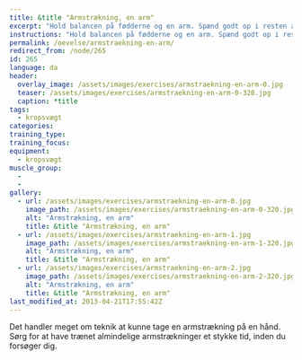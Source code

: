 ```yaml
---
title: &title "Armstrækning, en arm"
excerpt: "Hold balancen på fødderne og en arm. Spænd godt op i resten af kroppen. Sænk dig ned på en arm og tilbage til udgangspunktet."
instructions: "Hold balancen på fødderne og en arm. Spænd godt op i resten af kroppen. Sænk dig ned på en arm og tilbage til udgangspunktet."
permalink: /oevelse/armstraekning-en-arm/
redirect_from: /node/265
id: 265
language: da
header:
  overlay_image: /assets/images/exercises/armstraekning-en-arm-0.jpg
  teaser: /assets/images/exercises/armstraekning-en-arm-0-320.jpg
  caption: *title
tags:
  - kropsvægt
categories:
training_type: 
training_focus: 
equipment:
  - kropsvægt
muscle_group:
  - 
  - 
gallery:
  - url: /assets/images/exercises/armstraekning-en-arm-0.jpg
    image_path: /assets/images/exercises/armstraekning-en-arm-0-320.jpg
    alt: "Armstrækning, en arm"
    title: &title "Armstrækning, en arm"
  - url: /assets/images/exercises/armstraekning-en-arm-1.jpg
    image_path: /assets/images/exercises/armstraekning-en-arm-1-320.jpg
    alt: "Armstrækning, en arm"
    title: &title "Armstrækning, en arm"
  - url: /assets/images/exercises/armstraekning-en-arm-2.jpg
    image_path: /assets/images/exercises/armstraekning-en-arm-2-320.jpg
    alt: "Armstrækning, en arm"
    title: &title "Armstrækning, en arm"
last_modified_at: 2013-04-21T17:55:42Z
---
```


Det handler meget om teknik at kunne tage en armstrækning på en hånd. Sørg for at have trænet almindelige armstrækninger et stykke tid, inden du forsøger dig.
